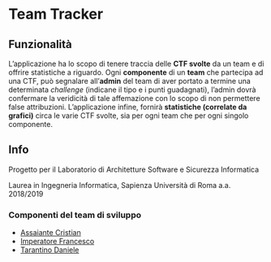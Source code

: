 
# Team Tracker

## Funzionalità
L’applicazione ha lo scopo di tenere traccia delle **CTF svolte** da un team e di offrire statistiche a riguardo.
Ogni **componente** di un **team** che partecipa ad una CTF, può segnalare all’**admin** del team di aver portato a termine una determinata *challenge* (indicane il tipo e i punti guadagnati), l’admin dovrà confermare la veridicità di tale affemazione con lo scopo di non permettere false attribuzioni.
L’applicazione infine, fornirà **statistiche (correlate da grafici)** circa le varie CTF svolte, sia per ogni team che per ogni singolo componente.

## Info
Progetto per il Laboratorio di Architetture Software e Sicurezza Informatica

Laurea in Ingegneria Informatica, Sapienza Università di Roma a.a. 2018/2019

### Componenti del team di sviluppo

* [Assaiante Cristian](https://github.com/CristianRichie)
* [Imperatore Francesco](https://github.com/Greyb0w1er)
* [Tarantino Daniele](https://github.com/SigTermGh)

